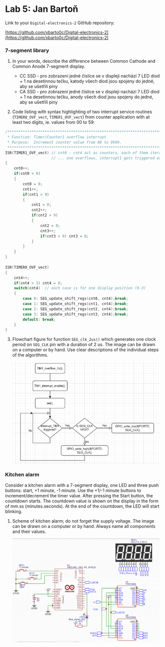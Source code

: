 # Lab 5: Jan Bartoň

Link to your `Digital-electronics-2` GitHub repository:

   [https://github.com/xbarto0c/Digital-electronics-2](https://github.com/xbarto0c/Digital-electronics-2)


### 7-segment library

1. In your words, describe the difference between Common Cathode and Common Anode 7-segment display.
   * CC SSD - pro zobrazení jedné číslice se v displeji nachází 7 LED diod + 1 na desetinnou tečku, katody všech diod jsou spojeny do jedné, aby se ušetřili piny
   * CA SSD - pro zobrazení jedné číslice se v displeji nachází 7 LED diod + 1 na desetinnou tečku, anody všech diod jsou spojeny do jedné, aby se ušetřili piny

2. Code listing with syntax highlighting of two interrupt service routines (`TIMER0_OVF_vect`, `TIMER1_OVF_vect`) from counter application with at least two digits, ie. values from 00 to 59:

```c
/**********************************************************************
 * Function: Timer/Counter1 overflow interrupt
 * Purpose:  Increment counter value from 00 to 9999.
 **********************************************************************/
ISR(TIMER1_OVF_vect) // cnt0 - cnt4 act as counters, each of them iterates, when the previous... 
                     // ... one overflows, interrupt1 gets triggered each second
{
	cnt0++;
	if(cnt0 > 9) 
	{
		cnt0 = 0;
		cnt1++;
		if(cnt1 > 9)
		{
			cnt1 = 0;
			cnt2++;
			if(cnt2 > 9)
			{
				cnt2 = 0;
				cnt3++;
				if(cnt3 > 9) cnt3 = 0;
			}
		}
	}
}

ISR(TIMER0_OVF_vect)
{
	cnt4++;
	if(cnt4 > 3) cnt4 = 0;
	switch(cnt4)  // each case is for one display position (0-3)
	{
		case 0: SEG_update_shift_regs(cnt0, cnt4);break;
		case 1: SEG_update_shift_regs(cnt1, cnt4);break;
		case 2: SEG_update_shift_regs(cnt2, cnt4);break;
		case 3: SEG_update_shift_regs(cnt3, cnt4);break;
		default: break;
	}
}
```

3. Flowchart figure for function `SEG_clk_2us()` which generates one clock period on `SEG_CLK` pin with a duration of 2&nbsp;us. The image can be drawn on a computer or by hand. Use clear descriptions of the individual steps of the algorithms.

   ![/Labs/05-segment/Flowchart.png](/Labs/05-segment/Flowchart.png)


### Kitchen alarm

Consider a kitchen alarm with a 7-segment display, one LED and three push buttons: start, +1 minute, -1 minute. Use the +1/-1 minute buttons to increment/decrement the timer value. After pressing the Start button, the countdown starts. The countdown value is shown on the display in the form of mm.ss (minutes.seconds). At the end of the countdown, the LED will start blinking.

1. Scheme of kitchen alarm; do not forget the supply voltage. The image can be drawn on a computer or by hand. Always name all components and their values.

   ![/Labs/05-segment/Schematic.png](/Labs/05-segment/Schematic.png)
